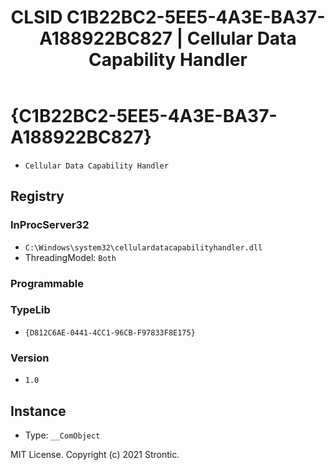 ﻿---
title: "CLSID C1B22BC2-5EE5-4A3E-BA37-A188922BC827 | Cellular Data Capability Handler"
excerpt: What is COM-Object CLSID C1B22BC2-5EE5-4A3E-BA37-A188922BC827?
---

# {C1B22BC2-5EE5-4A3E-BA37-A188922BC827}

* `Cellular Data Capability Handler`

## Registry


### InProcServer32

* `C:\Windows\system32\cellulardatacapabilityhandler.dll`
* ThreadingModel: `Both`

### Programmable


### TypeLib

* `{D812C6AE-0441-4CC1-96CB-F97833F8E175}`

### Version

* `1.0`

## Instance

* Type: `__ComObject`

MIT License. Copyright (c) 2021 Strontic.


